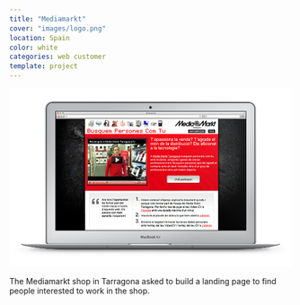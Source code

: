 ```yaml
---
title: "Mediamarkt"
cover: "images/logo.png"
location: Spain
color: white
categories: web customer
template: project
---
```


![](./images/1.jpg)

The Mediamarkt shop in Tarragona asked to build a landing page to find people interested to work in the shop.
